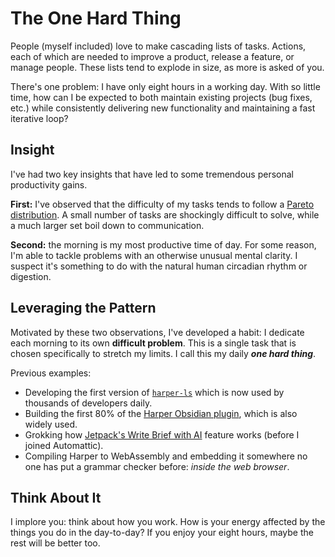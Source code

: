 # The One Hard Thing

People (myself included) love to make cascading lists of tasks.
Actions, each of which are needed to improve a product, release a feature, or manage people.
These lists tend to explode in size, as more is asked of you.

There's one problem: I have only eight hours in a working day.
With so little time, how can I be expected to both maintain existing projects (bug fixes, etc.) while consistently delivering new functionality and maintaining a fast iterative loop?

## Insight

I've had two key insights that have led to some tremendous personal productivity gains.

**First:** I've observed that the difficulty of my tasks tends to follow a [Pareto distribution](https://en.wikipedia.org/wiki/Pareto_distribution).
A small number of tasks are shockingly difficult to solve, while a much larger set boil down to communication.

**Second:** the morning is my most productive time of day.
For some reason, I'm able to tackle problems with an otherwise unusual mental clarity.
I suspect it's something to do with the natural human circadian rhythm or digestion.

## Leveraging the Pattern

Motivated by these two observations, I've developed a habit: I dedicate each morning to its own **difficult problem**.
This is a single task that is chosen specifically to stretch my limits.
I call this my daily **_one hard thing_**.

Previous examples:

- Developing the first version of [`harper-ls`](https://writewithharper.com/docs/integrations/language-server) which is now used by thousands of developers daily.
- Building the first 80% of the [Harper Obsidian plugin](https://writewithharper.com/docs/integrations/obsidian), which is also widely used.
- Grokking how [Jetpack's Write Brief with AI](https://github.com/Automattic/jetpack) feature works (before I joined Automattic).
- Compiling Harper to WebAssembly and embedding it somewhere no one has put a grammar checker before: _inside the web browser_.

## Think About It

I implore you: think about how you work.
How is your energy affected by the things you do in the day-to-day?
If you enjoy your eight hours, maybe the rest will be better too.
